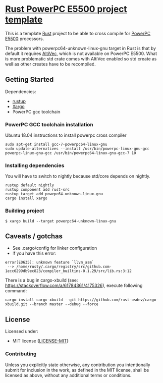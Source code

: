 # [Rust PowerPC E5500 project template](https://github.com/DariuszOstolski/rust_ppc_e5500_template)

This is a template [Rust](https://www.rust-lang.org/) project to be able to 
cross compile for [PowerPC E5500](https://en.wikipedia.org/wiki/PowerPC_e5500) 
processors.

The problem with powerpc64-unknown-linux-gnu target in Rust is that by default 
it requires [AltiVec](https://github.com/rust-lang/rust/issues/59040), which is
not available on PowerPC E5500. What is more problematic std crate comes with 
AltiVec enabled so std create as well as other creates have to be recompiled.

## Getting Started

Dependencies:

* [rustup](https://rustup.rs/)
* [Xargo](https://github.com/japaric/xargo)
* PowerPC gcc toolchain

### PowerPC GCC toolchain installation

Ubuntu 18.04 instructions to install powerpc cross compiler

```console
sudo apt-get install gcc-7-powerpc64-linux-gnu
sudo update-alternatives --install /usr/bin/powerpc-linux-gnu-gcc powerpc-linux-gnu-gcc /usr/bin/powerpc64-linux-gnu-gcc-7 10
```

### Installing dependencies

You will have to switch to nightly because std/core depends on nightly.

```console
rustup default nightly
rustup component add rust-src
rustup target add powepc64-unknown-linux-gnu
cargo install xargo
```

### Building project

```console
$ xargo build --target powerpc64-unknown-linux-gnu
```

## Caveats / gotchas

* See .cargo/config for linker configuration
* If you have this error:
```console
error[E0635]: unknown feature `llvm_asm`
 --> /home/rusty/.cargo/registry/src/github.com-1ecc6299db9ec823/compiler_builtins-0.1.29/src/lib.rs:3:12
```
There is a bug in cargo-xbuild (see: https://stackoverflow.com/a/61784361/4175326), execute following command:

```console
cargo install cargo-xbuild --git https://github.com/rust-osdev/cargo-xbuild.git --branch master --debug --force
```


## License

Licensed under:

* MIT license ([LICENSE-MIT](https://opensource.org/licenses/MIT))

### Contributing

Unless you explicitly state otherwise, any contribution you intentionally submit
for inclusion in the work, as defined in the MIT license, shall be
licensed as above, without any additional terms or conditions.

